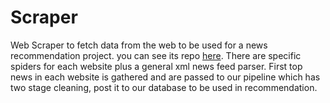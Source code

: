 # Scraper
Web Scraper to fetch data from the web to be used for a news recommendation project. you can see its repo [here](https://github.com/sajjadGG/ContentRecommender).
There are specific spiders for each website plus a general xml news feed parser. First top news in each website is gathered and are passed to our pipeline which has two stage 
cleaning, post it to our database to be used in recommendation.

